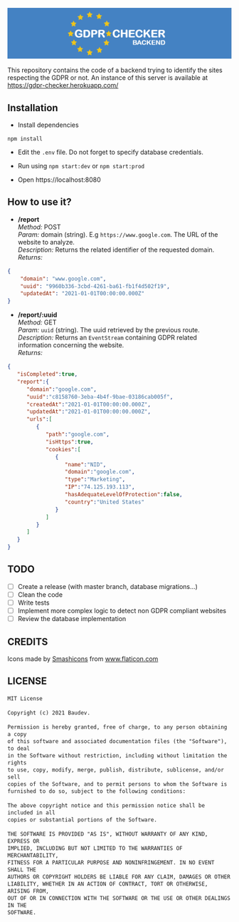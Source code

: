![banner](banner.png)

This repository contains the code of a backend trying to identify the sites respecting the GDPR or not.
An instance of this server is available at https://gdpr-checker.herokuapp.com/ 

## Installation

- Install dependencies

``` 
npm install
```

- Edit the `.env` file. Do not forget to specify database credentials.

- Run using `npm start:dev` or `npm start:prod`

- Open https://localhost:8080

## How to use it?

- **/report**  
*Method:* POST  
*Param:* domain (string). E.g `https://www.google.com`. The URL of the website to analyze.  
*Description:* Returns the related identifier of the requested domain.  
*Returns:*  
```json
{
    "domain": "www.google.com",
    "uuid": "9960b336-3cbd-4261-ba61-fb1f4d502f19",
    "updatedAt": "2021-01-01T00:00:00.000Z"
}
```  

- **/report/:uuid**  
*Method:* GET  
*Param:* `uuid` (string). The uuid retrieved by the previous route.  
*Description:* Returns an `EventStream` containing GDPR related information concerning the website.  
*Returns:*
```json
{
   "isCompleted":true,
   "report":{
      "domain":"google.com",
      "uuid":"c8158760-3eba-4b4f-9bae-03186cab005f",
      "createdAt":"2021-01-01T00:00:00.000Z",
      "updatedAt":"2021-01-01T00:00:00.000Z",
      "urls":[
         {
            "path":"google.com",
            "isHttps":true,
            "cookies":[
               {
                  "name":"NID",
                  "domain":"google.com",
                  "type":"Marketing",
                  "IP":"74.125.193.113",
                  "hasAdequateLevelOfProtection":false,
                  "country":"United States"
               }
            ]
         }
      ]
   }
}
```

## TODO
- [ ] Create a release (with master branch, database migrations...)
- [ ] Clean the code
- [ ] Write tests
- [ ] Implement more complex logic to detect non GDPR compliant websites
- [ ] Review the database implementation

## CREDITS

<div>Icons made by <a href="https://www.flaticon.com/authors/smashicons" title="Smashicons">Smashicons</a> from <a href="https://www.flaticon.com/" title="Flaticon">www.flaticon.com</a></div>

## LICENSE

```
MIT License  
  
Copyright (c) 2021 Baudev.  
  
Permission is hereby granted, free of charge, to any person obtaining a copy  
of this software and associated documentation files (the "Software"), to deal  
in the Software without restriction, including without limitation the rights  
to use, copy, modify, merge, publish, distribute, sublicense, and/or sell  
copies of the Software, and to permit persons to whom the Software is  
furnished to do so, subject to the following conditions:  
  
The above copyright notice and this permission notice shall be included in all  
copies or substantial portions of the Software.  
  
THE SOFTWARE IS PROVIDED "AS IS", WITHOUT WARRANTY OF ANY KIND, EXPRESS OR  
IMPLIED, INCLUDING BUT NOT LIMITED TO THE WARRANTIES OF MERCHANTABILITY,  
FITNESS FOR A PARTICULAR PURPOSE AND NONINFRINGEMENT. IN NO EVENT SHALL THE  
AUTHORS OR COPYRIGHT HOLDERS BE LIABLE FOR ANY CLAIM, DAMAGES OR OTHER  
LIABILITY, WHETHER IN AN ACTION OF CONTRACT, TORT OR OTHERWISE, ARISING FROM,  
OUT OF OR IN CONNECTION WITH THE SOFTWARE OR THE USE OR OTHER DEALINGS IN THE  
SOFTWARE.
```
